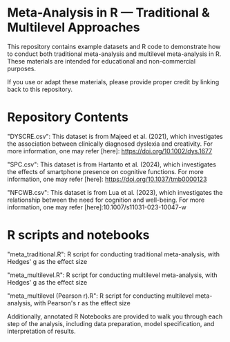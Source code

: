 # Meta-Analysis in R — Traditional & Multilevel Approaches
This repository contains example datasets and R code to demonstrate how to conduct both traditional meta-analysis and multilevel meta-analysis in R. These materials are intended for educational and non-commercial purposes.

If you use or adapt these materials, please provide proper credit by linking back to this repository.

# Repository Contents
"DYSCRE.csv": This dataset is from Majeed et al. (2021), which investigates the association between clinically diagnosed dyslexia and creativity. For more information, one may refer [here]: https://doi.org/10.1002/dys.1677

"SPC.csv": This dataset is from Hartanto et al. (2024), which investigates the effects of smartphone presence on cognitive functions. For more information, one may refer [here]: https://doi.org/10.1037/tmb0000123

"NFCWB.csv": This dataset is from Lua et al. (2023), which investigates the relationship between the need for cognition and well-being. For more information, one may refer [here]:10.1007/s11031-023-10047-w

# R scripts and notebooks
"meta_traditional.R": R script for conducting traditional meta-analysis, with Hedges' g as the effect size 

"meta_multilevel.R": R script for conducting multilevel meta-analysis, with Hedges' g as the effect size

"meta_multilevel (Pearson r).R": R script for conducting multilevel meta-analysis, with Pearson's r as the effect size 

Additionally, annotated R Notebooks are provided to walk you through each step of the analysis, including data preparation, model specification, and interpretation of results.
